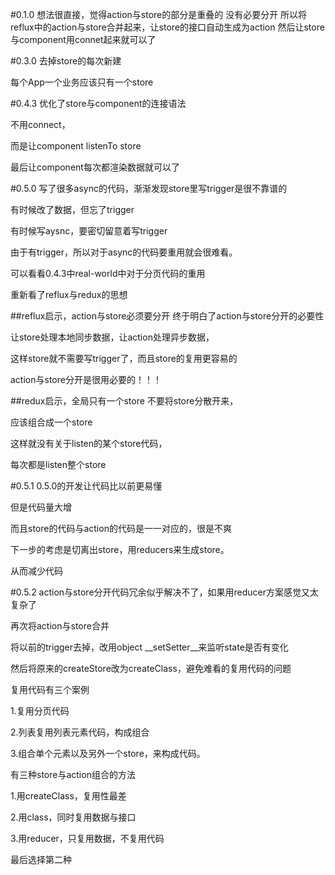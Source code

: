 #0.1.0
想法很直接，觉得action与store的部分是重叠的
没有必要分开
所以将reflux中的action与store合并起来，让store的接口自动生成为action
然后让store与component用connet起来就可以了

#0.3.0
去掉store的每次新建

每个App一个业务应该只有一个store

#0.4.3
优化了store与component的连接语法

不用connect，

而是让component listenTo store

最后让component每次都渲染数据就可以了

#0.5.0
写了很多async的代码，渐渐发现store里写trigger是很不靠谱的

有时候改了数据，但忘了trigger

有时候写aysnc，要密切留意着写trigger

由于有trigger，所以对于async的代码要重用就会很难看。

可以看看0.4.3中real-world中对于分页代码的重用

重新看了reflux与redux的思想

##reflux启示，action与store必须要分开
终于明白了action与store分开的必要性

让store处理本地同步数据，让action处理异步数据，

这样store就不需要写trigger了，而且store的复用更容易的

action与store分开是很用必要的！！！

##redux启示，全局只有一个store
不要将store分散开来，

应该组合成一个store

这样就没有关于listen的某个store代码，

每次都是listen整个store

#0.5.1
0.5.0的开发让代码比以前更易懂

但是代码量大增

而且store的代码与action的代码是一一对应的，很是不爽

下一步的考虑是切离出store，用reducers来生成store。

从而减少代码

#0.5.2
action与store分开代码冗余似乎解决不了，如果用reducer方案感觉又太复杂了

再次将action与store合并

将以前的trigger去掉，改用object __setSetter__来监听state是否有变化

然后将原来的createStore改为createClass，避免难看的复用代码的问题

复用代码有三个案例

1.复用分页代码

2.列表复用列表元素代码，构成组合

3.组合单个元素以及另外一个store，来构成代码。

有三种store与action组合的方法

1.用createClass，复用性最差

2.用class，同时复用数据与接口

3.用reducer，只复用数据，不复用代码

最后选择第二种

